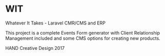# WIT
Whatever It Takes - Laravel CMR/CMS and ERP

This project is a complete Events Form generator with Client Relationship Management included and some CMS options for creating new products.

HAND Creative Design 2017
